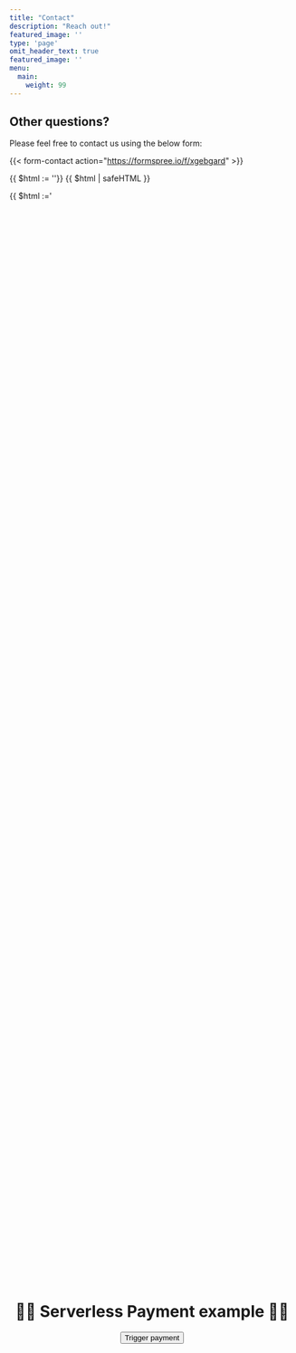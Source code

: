 ```yaml
---
title: "Contact"
description: "Reach out!"
featured_image: ''
type: 'page'
omit_header_text: true
featured_image: ''
menu:
  main:
    weight: 99
---
```


## Other questions?

Please feel free to contact us using the below form:

{{< form-contact action="https://formspree.io/f/xgebgard" >}}

{{ $html := '<script src="https://js.stripe.com/v3/"></script>'}}
{{ $html | safeHTML }}

{{ $html :='
<div
      style="
        height: 100%;
        display: flex;
        flex-direction: column;
        justify-content: center;
        align-items: center;
      "
    >
      <h1 style="text-align: center">💸💸 Serverless Payment example 💸💸</h1>
      <button id="checkout-button">Trigger payment</button>
      <script type="text/javascript">
        // Create an instance of the Stripe object with your publishable API key
        var stripe = Stripe(
          "pk_live_51Q7zKCL65pWiEB0M0ixTxTbaIKI18Itol677cPYxJSWdsVryIzpsTFWnZIDzFSu1tbnsOZp4laoQdP9Xn8GOhgT400a1EI0rVz"
        );
        var checkoutButton = document.getElementById("checkout-button");

        checkoutButton.addEventListener("click", function () {
          // Create a new Checkout Session using the server-side endpoint you
          // created in step 3.
          fetch("/api/stripe", {
            method: "POST",
          })
            .then(function (response) {
              return response.json();
            })
            .then(function (session) {
              return stripe.redirectToCheckout({ sessionId: session.id });
            })
            .then(function (result) {
              // If `redirectToCheckout` fails due to a browser or network
              // error, you should display the localized error message to your
              // customer using `error.message`.
              if (result.error) {
                alert(result.error.message);
              }
            })
            .catch(function (error) {
              console.error("Error:", error);
            });
        });
      </script>
    </div>
'}}
{{ $html | safeHTML }}
